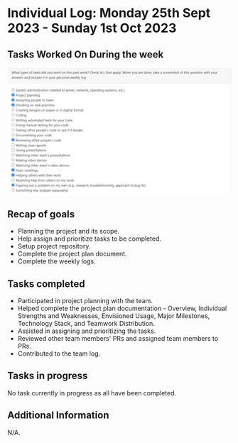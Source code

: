 # Individual Log: Monday 25th Sept 2023 - Sunday 1st Oct 2023

## Tasks Worked On During the week

![Peer Evaluation](./images/ishitaWeek4.png)

## Recap of goals

- Planning the project and its scope.
- Help assign and prioritize tasks to be completed.
- Setup project repository.
- Complete the project plan document.
- Complete the weekly logs.

## Tasks completed

- Participated in project planning with the team.
- Helped complete the project plan documentation - Overview, Individual Strengths and Weaknesses, Envisioned Usage, Major Milestones, Technology Stack, and Teamwork Distribution.
- Assisted in assigning and prioritizing the tasks.
- Reviewed other team members' PRs and assigned team members to PRs.
- Contributed to the team log.

## Tasks in progress

No task currently in progress as all have been completed.

## Additional Information

N/A.
